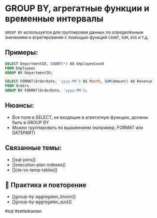 # GROUP BY, агрегатные функции и временные интервалы

`GROUP BY` используется для группировки данных по определённым значениям и агрегирования с помощью функций `COUNT`, `SUM`, `AVG` и т.д.

## Примеры:
```sql
SELECT DepartmentID, COUNT(*) AS EmployeeCount
FROM Employees
GROUP BY DepartmentID;
```

```sql
SELECT FORMAT(OrderDate, 'yyyy-MM') AS Month, SUM(Amount) AS Revenue
FROM Orders
GROUP BY FORMAT(OrderDate, 'yyyy-MM');
```

## Нюансы:
- Все поля в SELECT, не входящие в агрегатную функцию, должны быть в GROUP BY
- Можно группировать по выражениям (например, FORMAT или DATEPART)

## Связанные темы:
- [[sql-joins]]
- [[execution-plan-indexes]]
- [[cte-vs-temp-tables]]

## 🔁 Практика и повторение
- [[group-by-aggregates_bloom]]
- [[group-by-aggregates_quiz]]

#sql #zettelkasten
